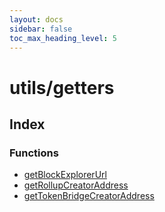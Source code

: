 ```yaml
---
layout: docs
sidebar: false
toc_max_heading_level: 5
---
```


# utils/getters

## Index

### Functions

- [getBlockExplorerUrl](functions/getBlockExplorerUrl.md)
- [getRollupCreatorAddress](functions/getRollupCreatorAddress.md)
- [getTokenBridgeCreatorAddress](functions/getTokenBridgeCreatorAddress.md)
